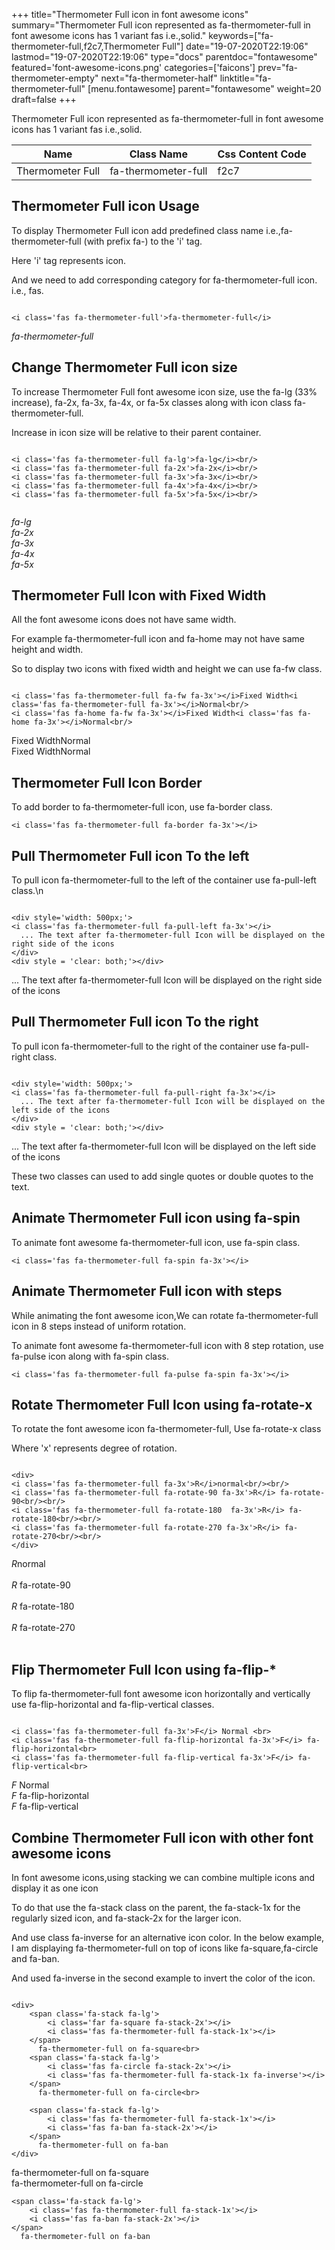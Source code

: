 +++
title="Thermometer Full icon in font awesome icons"
summary="Thermometer Full icon represented as fa-thermometer-full in font awesome icons has 1 variant fas i.e.,solid."
keywords=["fa-thermometer-full,f2c7,Thermometer Full"]
date="19-07-2020T22:19:06"
lastmod="19-07-2020T22:19:06"
type="docs"
parentdoc="fontawesome"
featured='font-awesome-icons.png'
categories=['faicons']
prev="fa-thermometer-empty"
next="fa-thermometer-half"
linktitle="fa-thermometer-full"
[menu.fontawesome]
parent="fontawesome"
weight=20
draft=false
+++


Thermometer Full icon represented as fa-thermometer-full in font awesome icons has 1 variant fas i.e.,solid.

<div class='table-responsive'><table class='table'><thead><tr><th>Name</th><th>Class Name</th><th>Css Content Code</th></tr></thead><tbody><tr><td>Thermometer Full</td><td>fa-thermometer-full</td><td>f2c7</td></tr></tbody></table></div>



## Thermometer Full icon Usage

To display Thermometer Full icon add predefined class name i.e.,fa-thermometer-full (with prefix fa-) to the 'i' tag.

Here 'i' tag represents icon.

And we need to add corresponding category for fa-thermometer-full icon. i.e., fas.


```

<i class='fas fa-thermometer-full'>fa-thermometer-full</i>
```

<i class='fas fa-thermometer-full'>fa-thermometer-full</i>




## Change Thermometer Full icon size
To increase Thermometer Full font awesome icon size, use the fa-lg (33% increase), fa-2x, fa-3x, fa-4x, or fa-5x classes along with icon class fa-thermometer-full.

Increase in icon size will be relative to their parent container. 

```

<i class='fas fa-thermometer-full fa-lg'>fa-lg</i><br/>
<i class='fas fa-thermometer-full fa-2x'>fa-2x</i><br/>
<i class='fas fa-thermometer-full fa-3x'>fa-3x</i><br/>
<i class='fas fa-thermometer-full fa-4x'>fa-4x</i><br/>
<i class='fas fa-thermometer-full fa-5x'>fa-5x</i><br/>
            
```

<i class='fas fa-thermometer-full fa-lg'>fa-lg</i><br/>
<i class='fas fa-thermometer-full fa-2x'>fa-2x</i><br/>
<i class='fas fa-thermometer-full fa-3x'>fa-3x</i><br/>
<i class='fas fa-thermometer-full fa-4x'>fa-4x</i><br/>
<i class='fas fa-thermometer-full fa-5x'>fa-5x</i><br/>
            



## Thermometer Full Icon with Fixed Width 

All the font awesome icons does not have same width.

For example fa-thermometer-full icon and fa-home may not have same height and width.

So to display two icons with fixed width and height we can use fa-fw class.


```

<i class='fas fa-thermometer-full fa-fw fa-3x'></i>Fixed Width<i class='fas fa-thermometer-full fa-3x'></i>Normal<br/>
<i class='fas fa-home fa-fw fa-3x'></i>Fixed Width<i class='fas fa-home fa-3x'></i>Normal<br/>
```

<i class='fas fa-thermometer-full fa-fw fa-3x'></i>Fixed Width<i class='fas fa-thermometer-full fa-3x'></i>Normal<br/>
<i class='fas fa-home fa-fw fa-3x'></i>Fixed Width<i class='fas fa-home fa-3x'></i>Normal<br/>



## Thermometer Full Icon Border 

To add border to fa-thermometer-full icon, use fa-border class.


```
<i class='fas fa-thermometer-full fa-border fa-3x'></i>

```
<i class='fas fa-thermometer-full fa-border fa-3x'></i>





## Pull Thermometer Full icon To the left

To pull icon fa-thermometer-full to the left of the container use fa-pull-left class.\n

```

<div style='width: 500px;'>
<i class='fas fa-thermometer-full fa-pull-left fa-3x'></i>
  ... The text after fa-thermometer-full Icon will be displayed on the right side of the icons
</div>
<div style = 'clear: both;'></div>
```

<div style='width: 500px;'>
<i class='fas fa-thermometer-full fa-pull-left fa-3x'></i>
  ... The text after fa-thermometer-full Icon will be displayed on the right side of the icons
</div>
<div style = 'clear: both;'></div>




## Pull Thermometer Full icon To the right
To pull icon fa-thermometer-full to the right of the container use fa-pull-right class.

```

<div style='width: 500px;'>
<i class='fas fa-thermometer-full fa-pull-right fa-3x'></i>
  ... The text after fa-thermometer-full Icon will be displayed on the left side of the icons
</div>
<div style = 'clear: both;'></div>
```

<div style='width: 500px;'>
<i class='fas fa-thermometer-full fa-pull-right fa-3x'></i>
  ... The text after fa-thermometer-full Icon will be displayed on the left side of the icons
</div>
<div style = 'clear: both;'></div>

These two classes can used to add single quotes or double quotes to the text.


## Animate Thermometer Full icon using fa-spin
To animate font awesome fa-thermometer-full icon, use fa-spin class.

```
<i class='fas fa-thermometer-full fa-spin fa-3x'></i>
```
<i class='fas fa-thermometer-full fa-spin fa-3x'></i>




## Animate Thermometer Full icon with steps
While animating the font awesome icon,We can rotate fa-thermometer-full icon in 8 steps instead of uniform rotation.

To animate font awesome fa-thermometer-full icon with 8 step rotation, use fa-pulse icon along with fa-spin class.


```
<i class='fas fa-thermometer-full fa-pulse fa-spin fa-3x'></i>

```
<i class='fas fa-thermometer-full fa-pulse fa-spin fa-3x'></i>





## Rotate Thermometer Full Icon using fa-rotate-x
To rotate the font awesome icon fa-thermometer-full, Use fa-rotate-x class

Where 'x' represents degree of rotation.


```

<div>
<i class='fas fa-thermometer-full fa-3x'>R</i>normal<br/><br/>
<i class='fas fa-thermometer-full fa-rotate-90 fa-3x'>R</i> fa-rotate-90<br/><br/> 
<i class='fas fa-thermometer-full fa-rotate-180  fa-3x'>R</i> fa-rotate-180<br/><br/> 
<i class='fas fa-thermometer-full fa-rotate-270 fa-3x'>R</i> fa-rotate-270<br/><br/>
</div>
```

<div>
<i class='fas fa-thermometer-full fa-3x'>R</i>normal<br/><br/>
<i class='fas fa-thermometer-full fa-rotate-90 fa-3x'>R</i> fa-rotate-90<br/><br/> 
<i class='fas fa-thermometer-full fa-rotate-180  fa-3x'>R</i> fa-rotate-180<br/><br/> 
<i class='fas fa-thermometer-full fa-rotate-270 fa-3x'>R</i> fa-rotate-270<br/><br/>
</div>




## Flip Thermometer Full Icon using fa-flip-*
To flip fa-thermometer-full font awesome icon horizontally and vertically use fa-flip-horizontal and fa-flip-vertical classes. 

```

<i class='fas fa-thermometer-full fa-3x'>F</i> Normal <br>
<i class='fas fa-thermometer-full fa-flip-horizontal fa-3x'>F</i> fa-flip-horizontal<br>
<i class='fas fa-thermometer-full fa-flip-vertical fa-3x'>F</i> fa-flip-vertical<br>
```

<i class='fas fa-thermometer-full fa-3x'>F</i> Normal <br>
<i class='fas fa-thermometer-full fa-flip-horizontal fa-3x'>F</i> fa-flip-horizontal<br>
<i class='fas fa-thermometer-full fa-flip-vertical fa-3x'>F</i> fa-flip-vertical<br>




## Combine Thermometer Full icon with other font awesome icons
In font awesome icons,using stacking we can combine multiple icons and display it as one icon 

To do that use the fa-stack class on the parent, the fa-stack-1x for the regularly sized icon, and fa-stack-2x for the larger icon.

And use class fa-inverse for an alternative icon color. 
In the below example, I am displaying fa-thermometer-full on top of icons like fa-square,fa-circle and fa-ban.

And used fa-inverse in the second example to invert the color of the icon.

```

<div>
    <span class='fa-stack fa-lg'>
        <i class='far fa-square fa-stack-2x'></i>
        <i class='fas fa-thermometer-full fa-stack-1x'></i>
    </span>
      fa-thermometer-full on fa-square<br>
    <span class='fa-stack fa-lg'>
        <i class='fas fa-circle fa-stack-2x'></i>
        <i class='fas fa-thermometer-full fa-stack-1x fa-inverse'></i>
    </span>
      fa-thermometer-full on fa-circle<br>

    <span class='fa-stack fa-lg'>
        <i class='fas fa-thermometer-full fa-stack-1x'></i>
        <i class='fas fa-ban fa-stack-2x'></i>
    </span>
      fa-thermometer-full on fa-ban
</div>
```

<div>
    <span class='fa-stack fa-lg'>
        <i class='far fa-square fa-stack-2x'></i>
        <i class='fas fa-thermometer-full fa-stack-1x'></i>
    </span>
      fa-thermometer-full on fa-square<br>
    <span class='fa-stack fa-lg'>
        <i class='fas fa-circle fa-stack-2x'></i>
        <i class='fas fa-thermometer-full fa-stack-1x fa-inverse'></i>
    </span>
      fa-thermometer-full on fa-circle<br>

    <span class='fa-stack fa-lg'>
        <i class='fas fa-thermometer-full fa-stack-1x'></i>
        <i class='fas fa-ban fa-stack-2x'></i>
    </span>
      fa-thermometer-full on fa-ban
</div>






